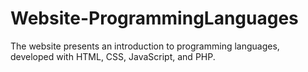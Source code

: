 # Website-ProgrammingLanguages
The website presents an introduction to programming languages, developed with HTML, CSS, JavaScript, and PHP.

